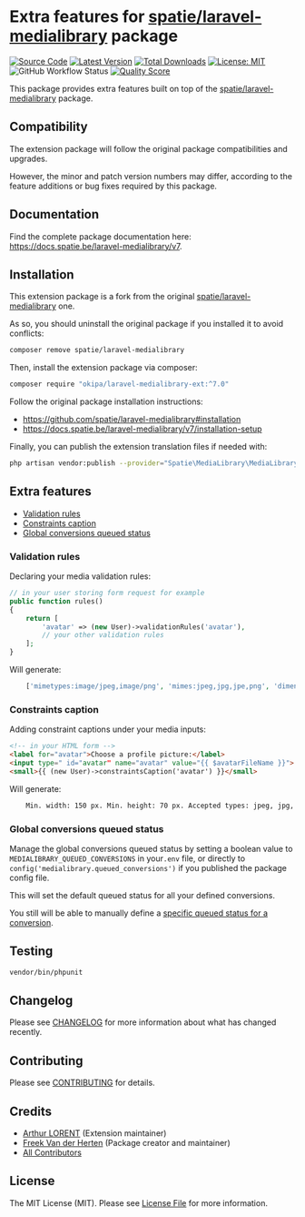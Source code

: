 # Extra features for [spatie/laravel-medialibrary](https://github.com/spatie/laravel-medialibrary) package

[![Source Code](https://img.shields.io/badge/source-okipa/laravel--medialibrary--ext-blue.svg)](https://github.com/Okipa/laravel-medialibrary-ext)
[![Latest Version](https://img.shields.io/packagist/v/okipa/laravel-medialibrary-ext.svg?style=flat-square)](https://packagist.org/packages/okipa/laravel-medialibrary-ext)
[![Total Downloads](https://img.shields.io/packagist/dt/okipa/laravel-medialibrary-ext.svg?style=flat-square)](https://packagist.org/packages/okipa/laravel-medialibrary-ext)
[![License: MIT](https://img.shields.io/badge/License-MIT-blue.svg)](https://opensource.org/licenses/MIT)
![GitHub Workflow Status](https://img.shields.io/github/workflow/status/Okipa/laravel-medialibrary-ext/run-tests?label=tests)
[![Quality Score](https://img.shields.io/scrutinizer/g/Okipa/laravel-medialibrary-ext.svg?style=flat-square)](https://scrutinizer-ci.com/g/Okipa/laravel-medialibrary-ext)

This package provides extra features built on top of the [spatie/laravel-medialibrary](https://github.com/spatie/laravel-medialibrary) package.

## Compatibility

The extension package will follow the original package compatibilities and upgrades.

However, the minor and patch version numbers may differ, according to the feature additions or bug fixes required by this package.  

## Documentation

Find the complete package documentation here: https://docs.spatie.be/laravel-medialibrary/v7.

## Installation

This extension package is a fork from the original [spatie/laravel-medialibrary](https://github.com/spatie/laravel-medialibrary) one.

As so, you should uninstall the original package if you installed it to avoid conflicts:

```bash
composer remove spatie/laravel-medialibrary
```

Then, install the extension package via composer:

```bash
composer require "okipa/laravel-medialibrary-ext:^7.0"
```

Follow the original package installation instructions:

* https://github.com/spatie/laravel-medialibrary#installation
* https://docs.spatie.be/laravel-medialibrary/v7/installation-setup

Finally, you can publish the extension translation files if needed with:

```bash
php artisan vendor:publish --provider="Spatie\MediaLibrary\MediaLibraryServiceProvider" --tag="translations"
```

## Extra features

* [Validation rules](#validation-rules)
* [Constraints caption](#constraints-caption)
* [Global conversions queued status](#global-conversions-queued-status)



### Validation rules

Declaring your media validation rules:

```php
// in your user storing form request for example
public function rules()
{
    return [
        'avatar' => (new User)->validationRules('avatar'),
        // your other validation rules
    ];
}
```

Will generate:

```php
    ['mimetypes:image/jpeg,image/png', 'mimes:jpeg,jpg,jpe,png', 'dimensions:min_width=60,min_height=20', 'max:500000'];
```

### Constraints caption

Adding constraint captions under your media inputs:

```html
<!-- in your HTML form -->
<label for="avatar">Choose a profile picture:</label>
<input type=" id="avatar" name="avatar" value="{{ $avatarFileName }}">
<small>{{ (new User)->constraintsCaption('avatar') }}</small>
```

Will generate:

```html
    Min. width: 150 px. Min. height: 70 px. Accepted types: jpeg, jpg, jpe, png. Max file size: 5Mb.
```

### Global conversions queued status

Manage the global conversions queued status by setting a boolean value to `MEDIALIBRARY_QUEUED_CONVERSIONS` in your`.env` file, or directly to `config('medialibrary.queued_conversions')` if you published the package config file.
  
This will set the default queued status for all your defined conversions.

You still will be able to manually define a [specific queued status for a conversion](https://docs.spatie.be/laravel-medialibrary/v7/converting-images/defining-conversions/#queuing-conversions). 

## Testing

```bash
vendor/bin/phpunit
```

## Changelog

Please see [CHANGELOG](CHANGELOG.md) for more information about what has changed recently.

## Contributing

Please see [CONTRIBUTING](CONTRIBUTING.md) for details.

## Credits

* [Arthur LORENT](https://github.com/okipa) (Extension maintainer)
* [Freek Van der Herten](https://github.com/freekmurze) (Package creator and maintainer)
* [All Contributors](../../contributors)

## License

The MIT License (MIT). Please see [License File](LICENSE.md) for more information.
